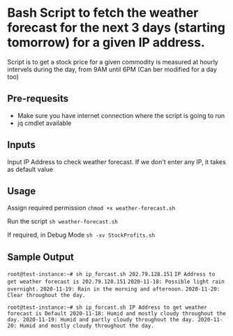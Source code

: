 # Bash Script to fetch the weather forecast for the next 3 days (starting tomorrow) for a given IP address.
Script is to get a stock price for a given commodity is measured at hourly intervels during the day, from 9AM until 6PM (Can ber modified for a day too)

## Pre-requesits
* Make sure you have internet connection where the script is going to run
* jq cmdlet available

## Inputs
Input IP Address to check weather forecast.
If we don't enter any IP, it takes as default value 

## Usage
Assign required permission 
`chmod +x weather-forecast.sh`

Run the script
`sh weather-forecast.sh`

If required, in Debug Mode
`sh -xv StockProfits.sh`


## Sample Output
`root@test-instance:~# sh ip_forcast.sh 202.79.128.151`
`IP Address to get weather forecast is 202.79.128.151`
`2020-11-18: Possible light rain overnight.`
`2020-11-19: Rain in the morning and afternoon.`
`2020-11-20: Clear throughout the day.`

`root@test-instance:~# sh ip_forcast.sh
IP Address to get weather forecast is Default
2020-11-18: Humid and mostly cloudy throughout the day.
2020-11-19: Humid and partly cloudy throughout the day.
2020-11-20: Humid and mostly cloudy throughout the day.`




